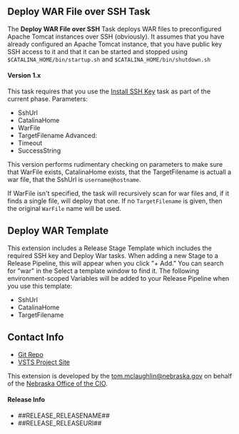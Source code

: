 ## Deploy WAR File over SSH Task
The **Deploy WAR File over SSH** Task deploys WAR files to preconfigured Apache Tomcat instances over SSH (obviously).  It assumes that you have already configured an Apache Tomcat instance, that you have public key SSH access to it  and that it can be started and stopped using  `$CATALINA_HOME/bin/startup.sh` and `$CATALINA_HOME/bin/shutdown.sh`

#### Version 1.x
This task requires that you use the [Install SSH Key](https://docs.microsoft.com/en-us/vsts/pipelines/tasks/utility/install-ssh-key?view=vsts) task as part of the current phase.
Parameters:
* SshUrl
* CatalinaHome
* WarFile
* TargetFilename
Advanced:
* Timeout
* SuccessString 

This version performs rudimentary checking on parameters to make sure that WarFile exists, CatalinaHome exists, that the TargetFilename is actuall a war file, that the SshUrl is `username@hostname`.  

If WarFile isn't specified, the task will recursively scan for war files and, if it finds a single file, will deploy that one.  If no `TargetFilename` is given, then the original `WarFile` name will be used.

## Deploy WAR Template
This extension includes a Release Stage Template which includes the required SSH key and Deploy War tasks.  When adding a new Stage to a Release Pipeline, this will appear when you click "+ Add."  You can search for "war" in the Select a template window to find it.  The following environment-scoped Variables will be added to your Release Pipeline when you use this template:
* SshUrl
* CatalinaHome
* TargetFilename

## Contact Info
* [Git Repo](https://neocio.visualstudio.com/ocio-vsts-extensions/_git/ocio-vsts-extensions)
* [VSTS Project Site](https://neocio.visualstudio.com/ocio-vsts-extensions)

This extension is developed by the tom.mclaughlin@nebraska.gov on behalf of the [Nebraska Office of the CIO](http://www.cio.nebraska.gov).

#### Release Info
* ##RELEASE_RELEASENAME##
* ##RELEASE_RELEASEURI##
